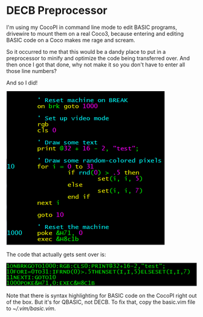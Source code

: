 DECB Preprocessor
==========

I'm using my CocoPI in command line mode to edit BASIC programs, drivewire to
mount them on a real Coco3, because entering and editing BASIC code on a Coco makes me rage and scream.

So it occurred to me that this would be a dandy place to put in a preprocessor to minify and optimize the
code being transferred over.  And then once I got that done, why not make it so you don't have to enter all those line numbers?

And so I did!

![](images/demo.png)

The code that actually gets sent over is:

![](images/code.png)

Note that there is syntax highlighting for BASIC code on the CocoPI right out of the box.
But it's for QBASIC, not DECB.  To fix that, copy the basic.vim file to _~/.vim/basic.vim_.
